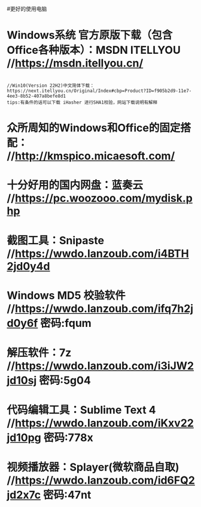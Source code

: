 #更好的使用电脑

#	Windows系统 官方原版下载（包含Office各种版本）：MSDN ITELLYOU 								//https://msdn.itellyou.cn/ 			
																							//Win10(Version 22H2)中文简体下载：https://next.itellyou.cn/Original/Index#cbp=Product?ID=f905b2d9-11e7-4ee3-8b52-407a8befe8d1
	tips:有条件的话可以下载 iHasher 进行SHA1校验，网站下载说明有解释

#	众所周知的Windows和Office的固定搭配： 														//http://kmspico.micaesoft.com/

#	十分好用的国内网盘：蓝奏云																	//https://pc.woozooo.com/mydisk.php

#	截图工具：Snipaste																		//https://wwdo.lanzoub.com/i4BTH2jd0y4d

#	Windows MD5 校验软件																		//https://wwdo.lanzoub.com/ifq7h2jd0y6f 密码:fqum

#	解压软件：7z																				//https://wwdo.lanzoub.com/i3iJW2jd10sj 密码:5g04

#   代码编辑工具：Sublime Text 4 																//https://wwdo.lanzoub.com/iKxv22jd10pg 密码:778x

#	视频播放器：Splayer(微软商品自取)															//https://wwdo.lanzoub.com/id6FQ2jd2x7c 密码:47nt
